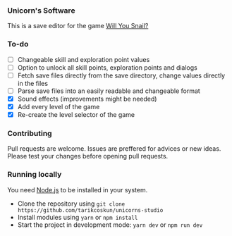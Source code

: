 ### Unicorn's Software

This is a save editor for the game [Will You Snail?](https://store.steampowered.com/app/1115050/Will_You_Snail)

### To-do

- [ ] Changeable skill and exploration point values
- [ ] Option to unlock all skill points, exploration points and dialogs
- [ ] Fetch save files directly from the save directory, change values directly in the files
- [ ] Parse save files into an easily readable and changeable format
- [x] Sound effects (improvements might be needed)
- [x] Add every level of the game
- [x] Re-create the level selector of the game

### Contributing

Pull requests are welcome. Issues are preffered for advices or new ideas. Please test your changes before opening pull requests.

### Running locally

You need [Node.js](https://nodejs.org/en/download) to be installed in your system.

- Clone the repository using `git clone https://github.com/tarikcoskun/unicorns-studio`
- Install modules using `yarn` or `npm install`
- Start the project in development mode: `yarn dev` or `npm run dev`